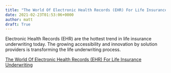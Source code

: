 ```yaml
---
title: "The World Of Electronic Health Records (EHR) For Life Insurance Underwriting"
date: 2021-02-23T01:53:06+0000
author: matt
draft: True
---
```

Electronic Health Records (EHR) are the hottest trend in life insurance underwriting today. The growing accessibility and innovation by solution providers is transforming the life underwriting process.
 

[ The World Of Electronic Health Records (EHR) For Life Insurance Underwriting ]( https://brokerworldmag.com/the-world-of-electronic-health-records-ehr-for-life-insurance-underwriting/ )
